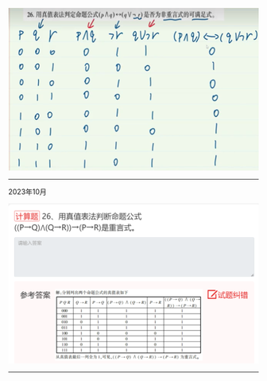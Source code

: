 ![image-20240405091530918](../../images/image-20240405091530918.png)

---

2023年10月

![image-20240406145253485](../../images/image-20240406145253485.png)

---

